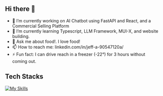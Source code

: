 ## Hi there 👋

- 🔭 I’m currently working on AI Chatbot using FastAPI and React, and a Commercial Selling Platform
- 🌱 I’m currently learning Typescript, LLM Framework, MUI-X, and website building.
- 💬 Ask me about food!. I love food!
- 📫 How to reach me: linkedin.com/in/jeff-a-90547120a/
- ⚡ Fun fact: I can drive reach in a freezer (-22°) for 3 hours without coming out.

## Tech Stacks
[![My Skills](https://skillicons.dev/icons?i=vscode,py,r,sklearn,selenium,fastapi,flask,redis,azure,docker,git,github,ubuntu,githubactions,html,css,tailwind,js,ts,react,redux,vite,vitetest,nodejs,npm,materialui,mongodb,&perline=20)](https://skillicons.dev)
